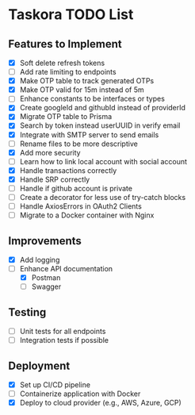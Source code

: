 # Taskora TODO List

## Features to Implement

- [x] Soft delete refresh tokens
- [ ] Add rate limiting to endpoints
- [x] Make OTP table to track generated OTPs
- [x] Make OTP valid for 15m instead of 5m
- [ ] Enhance constants to be interfaces or types
- [x] Create googleId and githubId instead of providerId
- [x] Migrate OTP table to Prisma
- [x] Search by token instead userUUID in verify email
- [x] Integrate with SMTP server to send emails
- [ ] Rename files to be more descriptive
- [x] Add more security
- [ ] Learn how to link local account with social account
- [x] Handle transactions correctly
- [x] Handle SRP correctly
- [ ] Handle if github account is private
- [ ] Create a decorator for less use of try-catch blocks
- [ ] Handle AxiosErrors in OAuth2 Clients
- [ ] Migrate to a Docker container with Nginx

## Improvements

- [x] Add logging
- [ ] Enhance API documentation
  - [x] Postman
  - [ ] Swagger

## Testing

- [ ] Unit tests for all endpoints
- [ ] Integration tests if possible

## Deployment

- [x] Set up CI/CD pipeline
- [ ] Containerize application with Docker
- [x] Deploy to cloud provider (e.g., AWS, Azure, GCP)
